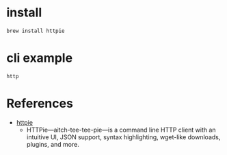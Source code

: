 
# install

`brew install httpie`

# cli example

```
http
```

# References


+ [httpie](https://httpie.org/)
  + HTTPie—aitch-tee-tee-pie—is a command line HTTP client with an intuitive UI, JSON support, syntax highlighting, wget-like downloads, plugins, and more.